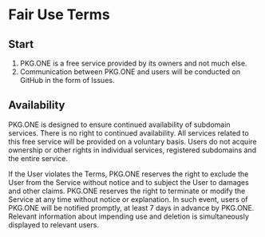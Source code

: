 # Fair Use Terms

## Start
1. PKG.ONE is a free service provided by its owners and not much else.
2. Communication between PKG.ONE and users will be conducted on GitHub in the form of Issues.

## Availability

PKG.ONE is designed to ensure continued availability of subdomain services. There is no right to continued availability. All services related to this free service will be provided on a voluntary basis. Users do not acquire ownership or other rights in individual services, registered subdomains and the entire service.

If the User violates the Terms, PKG.ONE reserves the right to exclude the User from the Service without notice and to subject the User to damages and other claims. PKG.ONE reserves the right to terminate or modify the Service at any time without notice or explanation. In such event, users of PKG.ONE will be notified promptly, at least 7 days in advance by PKG.ONE. Relevant information about impending use and deletion is simultaneously displayed to relevant users.

